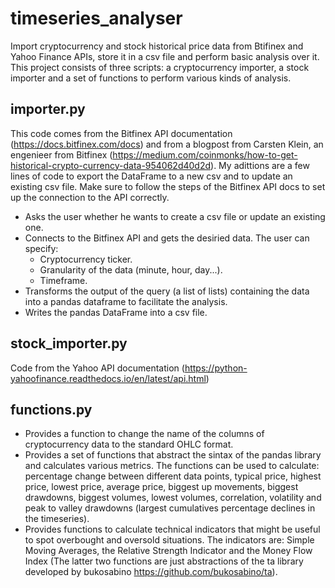 # timeseries_analyser
Import cryptocurrency and stock historical price data from Btifinex and Yahoo Finance APIs, store it in a csv file and perform basic analysis over it. This project consists of three scripts: a cryptocurrency importer, a stock importer and a set of functions to perform various kinds of analysis.

## importer.py
This code comes from the Bitfinex API documentation (https://docs.bitfinex.com/docs) and from a blogpost from Carsten Klein, an engenieer from Bitfinex (https://medium.com/coinmonks/how-to-get-historical-crypto-currency-data-954062d40d2d). My adittions are a few lines of code to export the DataFrame to a new csv and to update an existing csv file. Make sure to follow the steps of the Bitfinex API docs to set up the connection to the API correctly.
 - Asks the user whether he wants to create a csv file or update an existing one. 
 - Connects to the Bitfinex API and gets the desiried data. The user can specify:
    - Cryptocurrency ticker.
    - Granularity of the data (minute, hour, day...). 
    - Timeframe.
 - Transforms the output of the query (a list of lists) containing the data into a pandas dataframe to facilitate the analysis.
 - Writes the pandas DataFrame into a csv file.

## stock_importer.py
Code from the Yahoo API documentation (https://python-yahoofinance.readthedocs.io/en/latest/api.html)

## functions.py
- Provides a function to change the name of the columns of cryptocurrency data to the standard OHLC format.
- Provides a set of functions that abstract the sintax of the pandas library and calculates various metrics. The functions can be used to calculate: percentage change between different data points, typical price, highest price, lowest price, average price, biggest up movements, biggest drawdowns, biggest volumes, lowest volumes, correlation, volatility and peak to valley drawdowns (largest cumulatives percentage declines in the timeseries).
- Provides functions to calculate technical indicators that might be useful to spot overbought and oversold situations. The indicators are: Simple Moving Averages, the Relative Strength Indicator and the Money Flow Index (The latter two functions are just abstractions of the ta library developed by bukosabino https://github.com/bukosabino/ta). 

